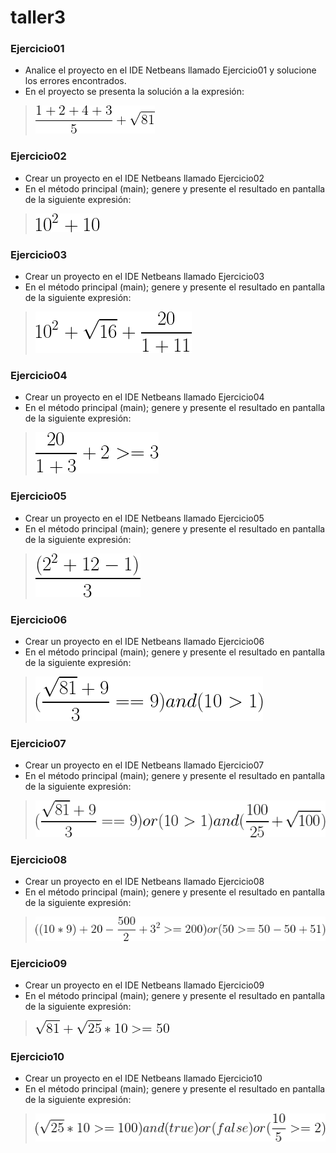 # taller3

### Ejercicio01
- Analice el proyecto en el IDE Netbeans llamado Ejercicio01 y solucione los errores encontrados.
- En el proyecto se presenta la solución a la expresión:
> ![](https://github.com/IntroProgramacion-P-Oct20-Feb21/taller3/blob/main/imagenes/ejercicio1.png)

### Ejercicio02
- Crear un proyecto en el IDE Netbeans llamado Ejercicio02
- En el método principal (main); genere y presente el resultado en pantalla de la siguiente expresión:
> ![](https://github.com/IntroProgramacion-P-Oct20-Feb21/taller3/blob/main/imagenes/ejercicio2.png)
 
### Ejercicio03
- Crear un proyecto en el IDE Netbeans llamado Ejercicio03
- En el método principal (main); genere y presente el resultado en pantalla de la siguiente expresión:
> ![](https://github.com/IntroProgramacion-P-Oct20-Feb21/taller3/blob/main/imagenes/ejercicio3.png)
 
### Ejercicio04
- Crear un proyecto en el IDE Netbeans llamado Ejercicio04
- En el método principal (main); genere y presente el resultado en pantalla de la siguiente expresión:
> ![](https://github.com/IntroProgramacion-P-Oct20-Feb21/taller3/blob/main/imagenes/ejercicio4.png)

### Ejercicio05
- Crear un proyecto en el IDE Netbeans llamado Ejercicio05
- En el método principal (main); genere y presente el resultado en pantalla de la siguiente expresión:
> ![](https://github.com/IntroProgramacion-P-Oct20-Feb21/taller3/blob/main/imagenes/ejercicio5.png)


### Ejercicio06
- Crear un proyecto en el IDE Netbeans llamado Ejercicio06
- En el método principal (main); genere y presente el resultado en pantalla de la siguiente expresión:
> ![](https://github.com/IntroProgramacion-P-Oct20-Feb21/taller3/blob/main/imagenes/ejercicio6.png)


### Ejercicio07
- Crear un proyecto en el IDE Netbeans llamado Ejercicio07
- En el método principal (main); genere y presente el resultado en pantalla de la siguiente expresión:
> ![](https://github.com/IntroProgramacion-P-Oct20-Feb21/taller3/blob/main/imagenes/ejercicio7.png)


### Ejercicio08
- Crear un proyecto en el IDE Netbeans llamado Ejercicio08
- En el método principal (main); genere y presente el resultado en pantalla de la siguiente expresión:
> ![](https://github.com/IntroProgramacion-P-Oct20-Feb21/taller3/blob/main/imagenes/ejercicio8.png)


### Ejercicio09
- Crear un proyecto en el IDE Netbeans llamado Ejercicio09
- En el método principal (main); genere y presente el resultado en pantalla de la siguiente expresión:
> ![](https://github.com/IntroProgramacion-P-Oct20-Feb21/taller3/blob/main/imagenes/ejercicio9.png)


### Ejercicio10
- Crear un proyecto en el IDE Netbeans llamado Ejercicio10
- En el método principal (main); genere y presente el resultado en pantalla de la siguiente expresión:
> ![](https://github.com/IntroProgramacion-P-Oct20-Feb21/taller3/blob/main/imagenes/ejercicio10.png)